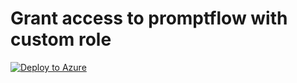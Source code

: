 # Grant access to promptflow with custom role
[![Deploy to Azure](https://aka.ms/deploytoazurebutton)](https://portal.azure.com/#create/Microsoft.Template/uri/https%3A%2F%2Fgithub.com%2Fcloga%2Fazure-quickstart-templates%2Fblob%2Flochen%2Fpromptflow%2Fquickstarts%2Fmicrosoft.machinelearningservices%2Fmachine-learning-prompt-flow%2Fassign-custom-role%2Fazuredeploy.json)
